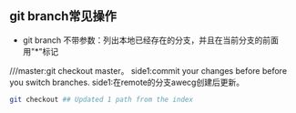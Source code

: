 ## git branch常见操作
+ git branch  不带参数：列出本地已经存在的分支，并且在当前分支的前面用"*"标记

///master:git checkout master。
side1:commit your changes before before you switch branches.
side1:在remote的分支awecg创建后更新。

```bash
git checkout ## Updated 1 path from the index
```
